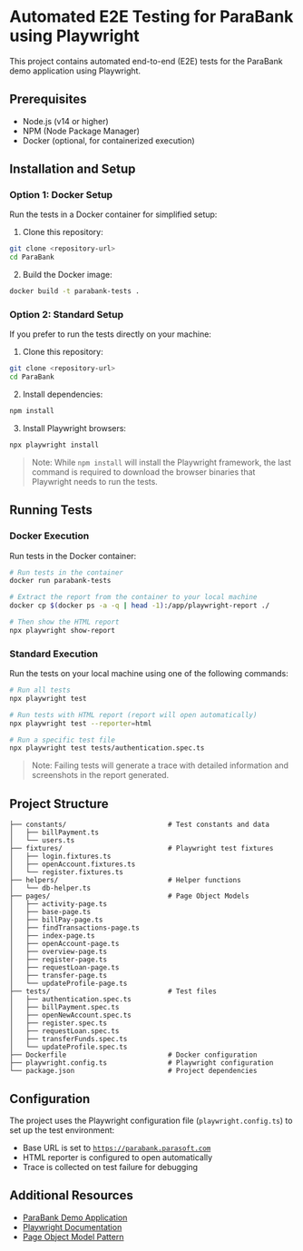 # Automated E2E Testing for ParaBank using Playwright

This project contains automated end-to-end (E2E) tests for the ParaBank demo application using Playwright.

## Prerequisites

- Node.js (v14 or higher)
- NPM (Node Package Manager)
- Docker (optional, for containerized execution)

## Installation and Setup

### Option 1: Docker Setup

Run the tests in a Docker container for simplified setup:

1. Clone this repository:
```bash
git clone <repository-url>
cd ParaBank
```

2. Build the Docker image:
```bash
docker build -t parabank-tests .
```

### Option 2: Standard Setup

If you prefer to run the tests directly on your machine:

1. Clone this repository:
```bash
git clone <repository-url>
cd ParaBank
```

2. Install dependencies:
```bash
npm install
```

3. Install Playwright browsers:
```bash
npx playwright install
```

> Note: While `npm install` will install the Playwright framework, the last command is required to download the browser binaries that Playwright needs to run the tests.

## Running Tests

### Docker Execution

Run tests in the Docker container:

```bash
# Run tests in the container
docker run parabank-tests

# Extract the report from the container to your local machine
docker cp $(docker ps -a -q | head -1):/app/playwright-report ./

# Then show the HTML report
npx playwright show-report
```

### Standard Execution

Run the tests on your local machine using one of the following commands:

```bash
# Run all tests
npx playwright test

# Run tests with HTML report (report will open automatically)
npx playwright test --reporter=html

# Run a specific test file
npx playwright test tests/authentication.spec.ts
```

> Note: Failing tests will generate a trace with detailed information and screenshots in the report generated.

## Project Structure

```
├── constants/                         # Test constants and data
│   ├── billPayment.ts                 
│   └── users.ts                      
├── fixtures/                          # Playwright test fixtures
│   ├── login.fixtures.ts              
│   ├── openAccount.fixtures.ts        
│   └── register.fixtures.ts           
├── helpers/                           # Helper functions
│   └── db-helper.ts                   
├── pages/                             # Page Object Models
│   ├── activity-page.ts              
│   ├── base-page.ts                   
│   ├── billPay-page.ts                
│   ├── findTransactions-page.ts       
│   ├── index-page.ts                  
│   ├── openAccount-page.ts            
│   ├── overview-page.ts               
│   ├── register-page.ts               
│   ├── requestLoan-page.ts            
│   ├── transfer-page.ts               
│   └── updateProfile-page.ts         
├── tests/                             # Test files
│   ├── authentication.spec.ts        
│   ├── billPayment.spec.ts            
│   ├── openNewAccount.spec.ts         
│   ├── register.spec.ts             
│   ├── requestLoan.spec.ts            
│   ├── transferFunds.spec.ts          
│   └── updateProfile.spec.ts         
├── Dockerfile                         # Docker configuration
├── playwright.config.ts               # Playwright configuration
└── package.json                       # Project dependencies
```

## Configuration

The project uses the Playwright configuration file (`playwright.config.ts`) to set up the test environment:

- Base URL is set to [`https://parabank.parasoft.com`](https://parabank.parasoft.com)
- HTML reporter is configured to open automatically
- Trace is collected on test failure for debugging

## Additional Resources

- [ParaBank Demo Application](https://parabank.parasoft.com)
- [Playwright Documentation](https://playwright.dev)
- [Page Object Model Pattern](https://playwright.dev/docs/pom)
